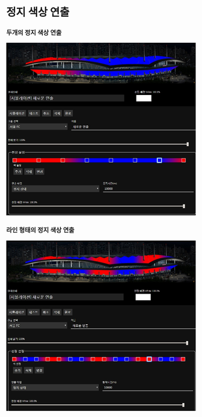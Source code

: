 # 정지 색상 연출

### 두개의 정지 색상 연출

![두개의 정지 색상](../../image/set/two_stop.jpg)

### 라인 형태의 정지 색상 연출

![라인 형태의 정지 색상](../../image/set/line_stop.jpg)
